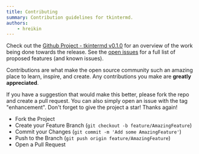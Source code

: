 ```yaml
---
title: Contributing
summary: Contribution guidelines for tkintermd.
authors:
    - hreikin
---
```

Check out the [Github Project - tkintermd v0.1.0](https://github.com/users/hreikin/projects/1/)
for an overview of the work being done towards the release. See the [open issues](https://github.com/hreikin/tkintermd/issues) for a full list of proposed features (and known issues).

Contributions are what make the open source community such an amazing place to
learn, inspire, and create. Any contributions you make are
**greatly appreciated**.

If you have a suggestion that would make this better, please fork the repo and
create a pull request. You can also simply open an issue with the tag
"enhancement". Don't forget to give the project a star! Thanks again!

- Fork the Project
- Create your Feature Branch (`git checkout -b feature/AmazingFeature`)
- Commit your Changes (`git commit -m 'Add some AmazingFeature'`)
- Push to the Branch (`git push origin feature/AmazingFeature`)
- Open a Pull Request
